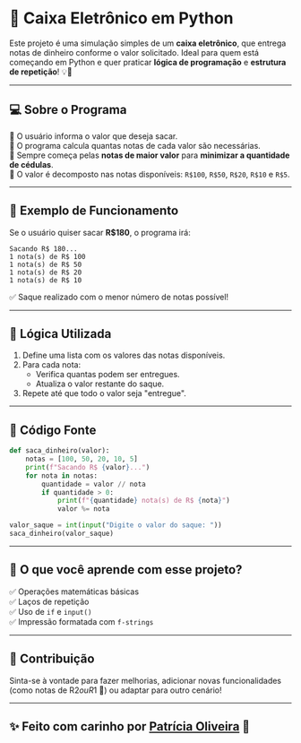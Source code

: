 # 🏧 Caixa Eletrônico em Python

Este projeto é uma simulação simples de um **caixa eletrônico**, que entrega notas de dinheiro conforme o valor solicitado. Ideal para quem está começando em Python e quer praticar **lógica de programação** e **estrutura de repetição**! 💡🐍

---

## 💻 Sobre o Programa

🔹 O usuário informa o valor que deseja sacar.  
🔹 O programa calcula quantas notas de cada valor são necessárias.  
🔹 Sempre começa pelas **notas de maior valor** para **minimizar a quantidade de cédulas**.  
🔹 O valor é decomposto nas notas disponíveis: `R$100`, `R$50`, `R$20`, `R$10` e `R$5`.  

---

## 🎯 Exemplo de Funcionamento

Se o usuário quiser sacar **R$180**, o programa irá:

```
Sacando R$ 180...
1 nota(s) de R$ 100
1 nota(s) de R$ 50
1 nota(s) de R$ 20
1 nota(s) de R$ 10
```

✅ Saque realizado com o menor número de notas possível!

---

## 🧠 Lógica Utilizada

1. Define uma lista com os valores das notas disponíveis.
2. Para cada nota:
   - Verifica quantas podem ser entregues.
   - Atualiza o valor restante do saque.
3. Repete até que todo o valor seja "entregue".

---

## 📜 Código Fonte

```python
def saca_dinheiro(valor):
    notas = [100, 50, 20, 10, 5]
    print(f"Sacando R$ {valor}...")
    for nota in notas:
        quantidade = valor // nota
        if quantidade > 0:
            print(f"{quantidade} nota(s) de R$ {nota}")
            valor %= nota

valor_saque = int(input("Digite o valor do saque: "))
saca_dinheiro(valor_saque)
```

---

## 🚀 O que você aprende com esse projeto?

✅ Operações matemáticas básicas  
✅ Laços de repetição  
✅ Uso de `if` e `input()`  
✅ Impressão formatada com `f-strings`

---

## 🤝 Contribuição

Sinta-se à vontade para fazer melhorias, adicionar novas funcionalidades (como notas de R$2 ou R$1 💸) ou adaptar para outro cenário!  

---

## ✨ Feito com carinho por [Patrícia Oliveira](https://www.linkedin.com/in/patyoliver) 💜
